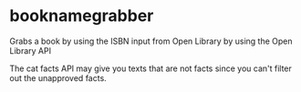 # booknamegrabber
Grabs a book by using the ISBN input from Open Library by using the Open Library API

The cat facts API may give you texts that are not facts since you can't filter out the unapproved facts.
